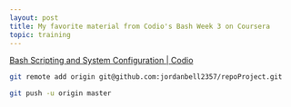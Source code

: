 ```yaml
---
layout: post
title: My favorite material from Codio's Bash Week 3 on Coursera
topic: training
---
```


[Bash Scripting and System Configuration \| Codio](https://www.coursera.org/learn/codio-bash-scripting-and-system-configuration)

```bash
git remote add origin git@github.com:jordanbell2357/repoProject.git
```

```bash
git push -u origin master
```

